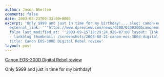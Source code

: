 ```yaml
---
author: Jason Shellen
comments: false
date: 2003-08-21T00:33:00+0000
excerpt: 'Only $999 and just in time for my birthday!... slug: canon-eos-300d-digital-rebel-review
  external_link: ''"https://www.dpreview.com/news/0308/03082005canoneos300d.asp featured:
  false last_modified_at: ''2003-09-15T18:29:24.926-07:00 layout: link tags: - ontheside
  - linkblog thumbnail: /screenshots/2003-08-21-canon-eos-300d-digital-rebel-review.png
  title: Canon EOS-300D Digital Rebel review'
layout: post
---
```


[Canon EOS-300D Digital Rebel review](https://www.dpreview.com/news/0308/03082005canoneos300d.asp)

Only $999 and just in time for my birthday!

